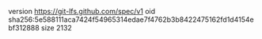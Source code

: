 version https://git-lfs.github.com/spec/v1
oid sha256:5e588111aca7424f54965314edae7f4762b3b8422475162fd1d4154ebf312888
size 2132
